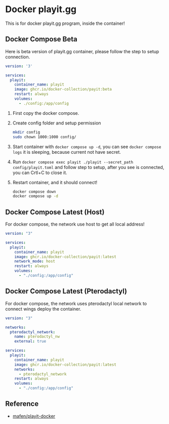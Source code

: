 # Docker playit.gg

This is for docker playit.gg program, inside the container!

## Docker Compose Beta

Here is beta version of playit.gg container, please follow the step to setup connection.

```yaml
version: '3'

services:
  playit:
    container_name: playit
    image: ghcr.io/docker-collection/payit:beta
    restart: always
    volumes:
      - ./config:/app/config
```

1. First copy the docker compose.

2. Create config folder and setup permission
   ```bash
   mkdir config
   sudo chown 1000:1000 config/
   ```

3. Start container with ``docker compose up -d``, you can see ``docker compose logs`` it is sleeping, because current not have secret.

4. Run ``docker compose exec playit ./playit --secret_path config/playit.toml`` and follow step to setup, after you see is connected, you can Crtl+C to close it.

5. Restart container, and it should connect!
   ```bash
   docker compose down
   docker compose up -d
   ```

## Docker Compose Latest (Host)

For docker compose, the network use host to get all local address!

```yaml
version: "3"

services:
  playit:
    container_name: playit
    image: ghcr.io/docker-collection/payit:latest
    network_mode: host
    restart: always
    volumes:
      - "./config:/app/config"
```

## Docker Compose Latest (Pterodactyl)

For docker compose, the network uses pterodactyl local network to connect wings deploy the container.

```yaml
version: "3"

networks:
  pterodactyl_network:
    name: pterodactyl_nw
    external: true

services:
  playit:
    container_name: playit
    image: ghcr.io/docker-collection/payit:latest
    networks:
      - pterodactyl_network
    restart: always
    volumes:
      - "./config:/app/config"
```

## Reference

- [mafen/playit-docker](https://github.com/mafen/playit-docker)
